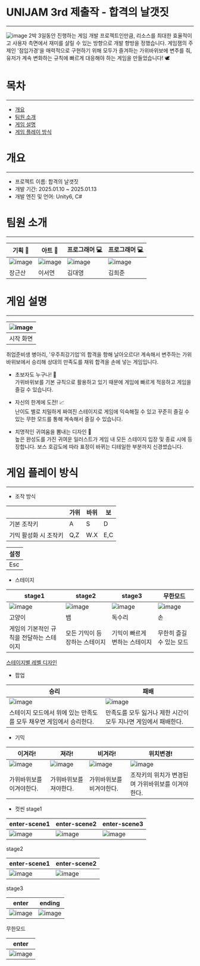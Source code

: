# UNIJAM 3rd 제출작 - 합격의 날갯짓
---
![image](https://github.com/user-attachments/assets/d73747d9-7e2d-4c16-9cd8-ce68f3391232)
2박 3일동안 진행하는 게임 개발 프로젝트인만큼, 리소스를 최대한 효율적이고 사용자 측면에서 재미를 살릴 수 있는 방향으로 개발 향방을 정했습니다. 게임잼의 주제인 '점입가경'을 매력적으로 구현하기 위해 모두가 즐겨하는 가위바위보에 변주를 줘, 유저가 계속 변화하는 규칙에 빠르게 대응해야 하는 게임을 만들었습니다! 🕊
# 목차
---
- [개요](#개요)
- [팀원 소개](#팀원-소개)
- [게임 설명](#게임-설명)
- [게임 플레이 방식](#게임-플레이-방식)
# 개요
---
- 프로젝트 이름: 합격의 날갯짓
- 개발 기간: 2025.01.10 ~ 2025.01.13
- 개발 엔진 및 언어: Unity6, C#

# 팀원 소개
---

| 기획 📝                                | 아트 🎨                                | 프로그래머 💻                             | 프로그래머 💻                             |
| ------------------------------------ | ------------------------------------ | ------------------------------------ | ------------------------------------ |
| ![image](https://github.com/user-attachments/assets/3146b02a-1a25-4222-afeb-4850f0e00ced) | ![image](https://github.com/user-attachments/assets/7b5fffc2-d8df-4b0b-8bd5-3ea472d5175f) | ![image](https://github.com/user-attachments/assets/e0b5d0eb-c210-440a-9b93-57739b8bc483) | ![image](https://github.com/user-attachments/assets/c1b7e0cd-e1b9-4ed9-9a11-9b54a597b343) |
| 장근산                                  | 이서연                                  | 김대영                                  | 김희준                                  |

# 게임 설명
---

| ![image](https://github.com/user-attachments/assets/125e9e98-6ca1-4c70-aeb3-ff6057f92640) |
| ------------------------------------ |
| 시작 화면                                |

 취업준비생 병아리, '우주최강기업'의 합격을 향해 날아오르다! 계속해서 변주하는 가위바위보에서 승리해 상대의 만족도를 채워 합격을 손에 넣는 게임입니다.

- 초보자도 누구나! 👶  
가위바위보를 기본 규칙으로 활용하고 있기 때문에 게임에 빠르게 적응하고 게임을 즐길 수 있습니다. 

- 자신의 한계에 도전! 📈  
난이도 별로 치밀하게 짜여진 스테이지로 게임에 익숙해질 수 있고
꾸준히 즐길 수 있는 무한 모드를 통해 계속해서 즐길 수 있습니다.

- 치명적인 귀여움을 뽐내는 디자인 🌟  
높은 완성도를 가진 귀여운 일러스트가 게임 내 모든 스테이지 입장 및 종료 시에 등장합니다. 보스 호감도에 따라 표정이 바뀌는 디테일한 부분까지 신경썼습니다.

# 게임 플레이 방식
---
- 조작 방식

|              | 가위  | 바위  | 보   |
| ------------ | --- | --- | --- |
| 기본 조작키       | A   | S   | D   |
| 기믹 활성화 시 조작키 | Q,Z | W.X | E,C |

| 설정  |
| --- |
| Esc |

- 스테이지

| stage1                               | stage2                               | stage3                               | 무한모드                                 |
| ------------------------------------ | ------------------------------------ | ------------------------------------ | ------------------------------------ |
| ![image](https://github.com/user-attachments/assets/f68e5534-2be4-4a43-9bb7-489d421bb2fc) | ![image](https://github.com/user-attachments/assets/8669477b-c5a5-4543-aa9c-a916dc33eaf3) | ![image](https://github.com/user-attachments/assets/7fbd07c1-b4b0-49f2-a18c-db319207d61d) | ![image](https://github.com/user-attachments/assets/ca1cf458-d0ba-4e96-b1d5-f18f0593c6fb) |
| 고양이                                  | 뱀                                    | 독수리                                  | 손                                    |
| 게임의 기본적인 규칙을 전달하는 스테이지               | 모든 기믹이 등장하는 스테이지                     | 기믹이 빠르게 변하는 스테이지                     | 무한히 즐길 수 있는 모드                       |

[스테이지별 레벨 디자인](https://docs.google.com/spreadsheets/d/1V_M1dTHSem0vS8nZhM5NZgE6eihovyW2hids6ZehsyI/edit?usp=sharing)

- 팝업

| 승리                                     | 패배                                   |
| -------------------------------------- | ------------------------------------ |
| ![image](https://github.com/user-attachments/assets/98c10cae-59e5-4892-8c54-dd2a7b983a8b) | ![image](https://github.com/user-attachments/assets/ef38b970-b36f-429d-a23e-0ad8ac3ca5fd)|
| 스테이지 모드에서 위에 있는 만족도를 모두 채우면 게임에서 승리한다. | 만족도를 모두 잃거나 제한 시간이 모두 지나면 게임에서 패배한다. |

- 기믹

| 이겨라!                                 | 져라!                                  | 비겨라!                                 | 위치변경!                                |
| ------------------------------------ | ------------------------------------ | ------------------------------------ | ------------------------------------ |
| ![image](https://github.com/user-attachments/assets/07d453a7-8a23-4de0-858b-e609a561a4fe) | ![image](https://github.com/user-attachments/assets/a048e881-c81e-4eca-8b17-96280c0144e6) | ![image](https://github.com/user-attachments/assets/32799260-8bf6-458b-894d-d98297d9f30f) | ![image](https://github.com/user-attachments/assets/86a42c24-e081-440f-9ebd-0193b2f4a101) |
| 가위바위보를 이겨야한다.                        | 가위바위보를 져야한다.                         | 가위바위보를 비겨야한다.                        | 조작키의 위치가 변경된며 가위바위보를 이겨야한다.          |

- 컷씬
stage1 

| enter-scene1                         | enter-scene2                         | enter-scene3                         |
| ------------------------------------ | ------------------------------------ | ------------------------------------ |
|![image](https://github.com/user-attachments/assets/7ac9d560-f171-42e5-af74-b8b4c9e7ec2b) | ![image](https://github.com/user-attachments/assets/41ba8db7-3ead-4267-8cd3-d3b5a3c79e2e)| ![image](https://github.com/user-attachments/assets/cebfe106-b4d3-4209-9106-7279507d3cf1) |

stage2 

| enter-scene1                         | enter-scene2                         |
| ------------------------------------ | ------------------------------------ |
| ![image](https://github.com/user-attachments/assets/e1e644ba-2e1a-4da1-aec5-8305a9694489) | ![image](https://github.com/user-attachments/assets/9054f820-9965-4157-975a-db107ad98bc3) |

stage3

| enter                                | ending                               |
| ------------------------------------ | ------------------------------------ |
| ![image](https://github.com/user-attachments/assets/f8d4f27a-d412-4e7e-998a-11e60249b0ae) | ![image](https://github.com/user-attachments/assets/4d6353be-6982-4cd1-bcf2-5db0b6f56a98) |

무한모드

| enter                                |
| ------------------------------------ |
| ![image](https://github.com/user-attachments/assets/92a4ed5a-27b7-4167-85c4-08aad6dc8e40) |
